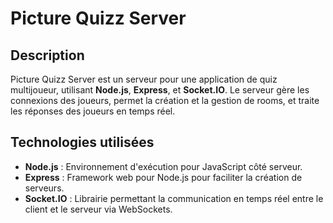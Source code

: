 # Picture Quizz Server

## Description

Picture Quizz Server est un serveur pour une application de quiz multijoueur, utilisant **Node.js**, **Express**, et **Socket.IO**. Le serveur gère les connexions des joueurs, permet la création et la gestion de rooms, et traite les réponses des joueurs en temps réel.

## Technologies utilisées

- **Node.js** : Environnement d'exécution pour JavaScript côté serveur.
- **Express** : Framework web pour Node.js pour faciliter la création de serveurs.
- **Socket.IO** : Librairie permettant la communication en temps réel entre le client et le serveur via WebSockets.
